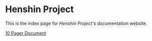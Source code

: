 # Henshin Project

This is the index page for _Henshin Project's_ documentation website.

[10 Pager Document](ten_pager/01.md)
